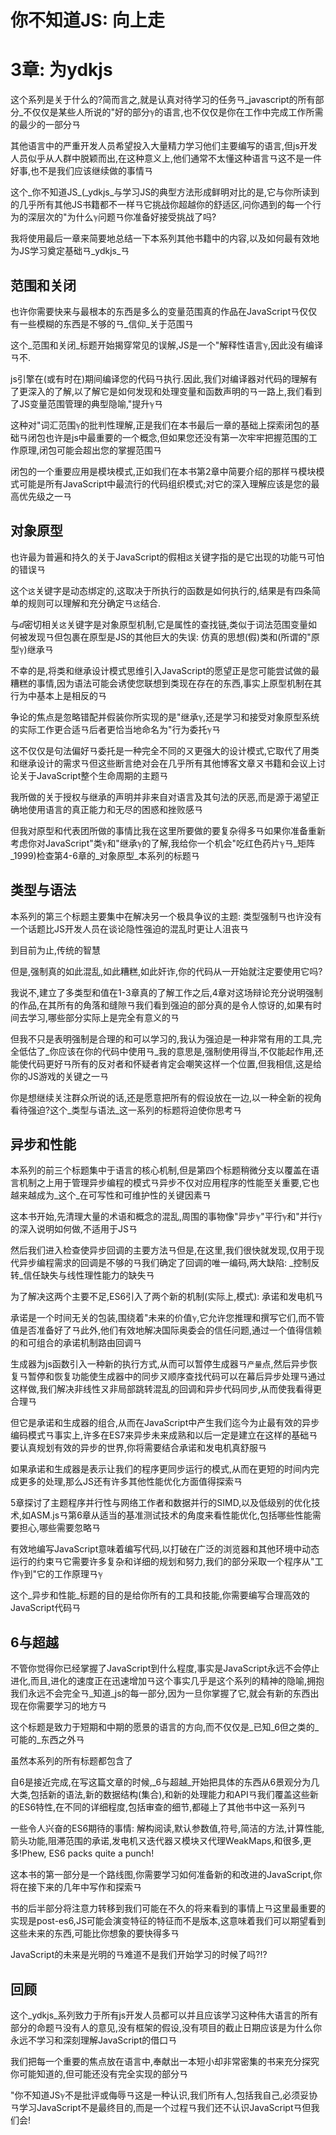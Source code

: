 
# 你不知道JS: 向上走

# 3章: 为ydkjs

这个系列是关于什么的?简而言之,就是认真对待学习的任务ㄢ_javascript的所有部分_不仅仅是某些人所说的"好的部分ℽ的语言,也不仅仅是你在工作中完成工作所需的最少的一部分ㄢ

其他语言中的严重开发人员希望投入大量精力学习他们主要编写的语言,但js开发人员似乎从人群中脱颖而出,在这种意义上,他们通常不太懂这种语言ㄢ这不是一件好事,也不是我们应该继续做的事情ㄢ

这个_你不知道JS_(_ydkjs_与学习JS的典型方法形成鲜明对比的是,它与你所读到的几乎所有其他JS书籍都不一样ㄢ它挑战你超越你的舒适区,问你遇到的每一个行为的深层次的"为什么ℽ问题ㄢ你准备好接受挑战了吗?

我将使用最后一章来简要地总结一下本系列其他书籍中的内容,以及如何最有效地为JS学习奠定基础ㄢ_ydkjs_ㄢ

## 范围和关闭

也许你需要快来与最根本的东西是多么的变量范围真的作品在JavaScriptㄢ仅仅有一些模糊的东西是不够的ㄢ_信仰_关于范围ㄢ

这个_范围和关闭_标题开始揭穿常见的误解,JS是一个"解释性语言ℽ,因此没有编译ㄢ不.

js引擎在(或有时在)期间编译您的代码ㄢ执行.因此,我们对编译器对代码的理解有了更深入的了解,以了解它是如何发现和处理变量和函数声明的ㄢ一路上,我们看到了JS变量范围管理的典型隐喻,"提升ℽㄢ

这种对"词汇范围ℽ的批判性理解,正是我们在本书最后一章的基础上探索闭包的基础ㄢ闭包也许是js中最重要的一个概念,但如果您还没有第一次牢牢把握范围的工作原理,闭包可能会超出您的掌握范围ㄢ

闭包的一个重要应用是模块模式,正如我们在本书第2章中简要介绍的那样ㄢ模块模式可能是所有JavaScript中最流行的代码组织模式;对它的深入理解应该是您的最高优先级之一ㄢ

## 对象原型

也许最为普遍和持久的关于JavaScript的假相`这`关键字指的是它出现的功能ㄢ可怕的错误ㄢ

这个`这`关键字是动态绑定的,这取决于所执行的函数是如何执行的,结果是有四条简单的规则可以理解和充分确定ㄢ`这`结合.

与ⅆ密切相关`这`关键字是对象原型机制,它是属性的查找链,类似于词法范围变量如何被发现ㄢ但包裹在原型是JS的其他巨大的失误: 仿真的思想(假)类和(所谓的"原型ℽ)继承ㄢ

不幸的是,将类和继承设计模式思维引入JavaScript的愿望正是您可能尝试做的最糟糕的事情,因为语法可能会诱使您联想到类现在存在的东西,事实上原型机制在其行为中基本上是相反的ㄢ

争论的焦点是忽略错配并假装你所实现的是"继承ℽ,还是学习和接受对象原型系统的实际工作更合适ㄢ后者更恰当地命名为"行为委托ℽㄢ

这不仅仅是句法偏好ㄢ委托是一种完全不同的ㄡ更强大的设计模式,它取代了用类和继承设计的需求ㄢ但这些断言绝对会在几乎所有其他博客文章ㄡ书籍和会议上讨论关于JavaScript整个生命周期的主题ㄢ

我所做的关于授权与继承的声明并非来自对语言及其句法的厌恶,而是源于渴望正确地使用语言的真正能力和无尽的困惑和挫败感ㄢ

但我对原型和代表团所做的事情比我在这里所要做的要复杂得多ㄢ如果你准备重新考虑你对JavaScript"类ℽ和"继承ℽ的了解,我给你一个机会"吃红色药片ℽㄢ_矩阵_1999)检查第4-6章的_对象原型_本系列的标题ㄢ

## 类型与语法

本系列的第三个标题主要集中在解决另一个极具争议的主题: 类型强制ㄢ也许没有一个话题比JS开发人员在谈论隐性强迫的混乱时更让人沮丧ㄢ

到目前为止,传统的智慧

但是,强制真的如此混乱,如此糟糕,如此奸诈,你的代码从一开始就注定要使用它吗?

我说不,建立了多类型和值在1-3章真的了解工作之后,4章对这场辩论充分说明强制的作品,在其所有的角落和缝隙ㄢ我们看到强迫的部分真的是令人惊讶的,如果有时间去学习,哪些部分实际上是完全有意义的ㄢ

但我不只是表明强制是合理的和可以学习的,我认为强迫是一种非常有用的工具,完全低估了_你应该在你的代码中使用ㄢ_我的意思是,强制使用得当,不仅能起作用,还能使代码更好ㄢ所有的反对者和怀疑者肯定会嘲笑这样一个位置,但我相信,这是给你的JS游戏的关键之一ㄢ

你是想继续关注群众所说的话,还是愿意把所有的假设放在一边,以一种全新的视角看待强迫?这个_类型与语法_这一系列的标题将迫使你思考ㄢ

## 异步和性能

本系列的前三个标题集中于语言的核心机制,但是第四个标题稍微分支以覆盖在语言机制之上用于管理异步编程的模式ㄢ异步不仅对应用程序的性能至关重要,它也越来越成为_这个_在可写性和可维护性的关键因素ㄢ

这本书开始,先清理大量的术语和概念的混乱,周围的事物像"异步ℽ"平行ℽ和"并行ℽ的深入说明如何做,不适用于JSㄢ

然后我们进入检查使异步回调的主要方法ㄢ但是,在这里,我们很快就发现,仅用于现代异步编程需求的回调是不够的ㄢ我们确定了回调的唯一编码,两大缺陷: _控制反转_信任缺失与线性理性能力的缺失ㄢ

为了解决这两个主要不足,ES6引入了两个新的机制(实际上,模式): 承诺和发电机ㄢ

承诺是一个时间无关的包装,围绕着"未来的价值ℽ,它允许您推理和撰写它们,而不管值是否准备好了ㄢ此外,他们有效地解决国际奥委会的信任问题,通过一个值得信赖的和可组合的承诺机制路由回调ㄢ

生成器为js函数引入一种新的执行方式,从而可以暂停生成器ㄢ`产量`点,然后异步恢复ㄢ暂停和恢复功能使生成器中的同步ㄡ顺序查找代码可以在幕后异步处理ㄢ通过这样做,我们解决非线性ㄡ非局部跳转混乱的回调和异步代码同步,从而使我看得更合理ㄢ

但它是承诺和生成器的组合,从而在JavaScript中产生我们迄今为止最有效的异步编码模式ㄢ事实上,许多在ES7来异步未来成熟和以后一定是建立在这样的基础ㄢ要认真规划有效的异步的世界,你将需要结合承诺和发电机真舒服ㄢ

如果承诺和生成器是表示让我们的程序更同步运行的模式,从而在更短的时间内完成更多的处理,那么JS还有许多其他性能优化方面值得探索ㄢ

5章探讨了主题程序并行性与网络工作者和数据并行的SIMD,以及低级别的优化技术,如ASM.jsㄢ第6章从适当的基准测试技术的角度来看性能优化,包括哪些性能需要担心,哪些需要忽略ㄢ

有效地编写JavaScript意味着编写代码,以打破在广泛的浏览器和其他环境中动态运行的约束ㄢ它需要许多复杂和详细的规划和努力,我们的部分采取一个程序从"工作ℽ到"它的工作原理ㄢℽ

这个_异步和性能_标题的目的是给你所有的工具和技能,你需要编写合理高效的JavaScript代码ㄢ

## 6与超越

不管你觉得你已经掌握了JavaScript到什么程度,事实是JavaScript永远不会停止进化,而且,进化的速度正在迅速增加ㄢ这个事实几乎是这个系列的精神的隐喻,拥抱我们永远不会完全ㄢ_知道_js的每一部分,因为一旦你掌握了它,就会有新的东西出现在你需要学习的地方ㄢ

这个标题是致力于短期和中期的愿景的语言的方向,而不仅仅是_已知_6但之类的_可能的_东西之外ㄢ

虽然本系列的所有标题都包含了

自6是接近完成,在写这篇文章的时候,_6与超越_开始把具体的东西从6景观分为几大类,包括新的语法,新的数据结构(集合),和新的处理能力和APIㄢ我们覆盖这些新的ES6特性,在不同的详细程度,包括审查的细节,都碰上了其他书中这一系列ㄢ

一些令人兴奋的ES6期待的事情: 解构阅读,默认参数值,符号,简洁的方法,计算性能,箭头功能,阻滞范围的承诺,发电机ㄡ迭代器ㄡ模块ㄡ代理WeakMaps,和很多,更多!Phew, ES6 packs quite a punch!

这本书的第一部分是一个路线图,你需要学习如何准备新的和改进的JavaScript,你将在接下来的几年中写作和探索ㄢ

书的后半部分将注意力转移到我们可能在不久的将来看到的事情上ㄢ这里最重要的实现是post-es6,JS可能会演变特征的特征而不是版本,这意味着我们可以期望看到这些未来的东西,可能比你想象的要快得多ㄢ

JavaScript的未来是光明的ㄢ难道不是我们开始学习的时候了吗?!?

## 回顾

这个_ydkjs_系列致力于所有js开发人员都可以并且应该学习这种伟大语言的所有部分的命题ㄢ没有人的意见,没有框架的假设,没有项目的截止日期应该是为什么你永远不学习和深刻理解JavaScript的借口ㄢ

我们把每一个重要的焦点放在语言中,奉献出一本短小却非常密集的书来充分探究你可能知道的,但可能还没有完全实现的部分ㄢ

"你不知道JSℽ不是批评或侮辱ㄢ这是一种认识,我们所有人,包括我自己,必须妥协ㄢ学习JavaScript不是最终目的,而是一个过程ㄢ我们还不认识JavaScriptㄢ但我们会!
